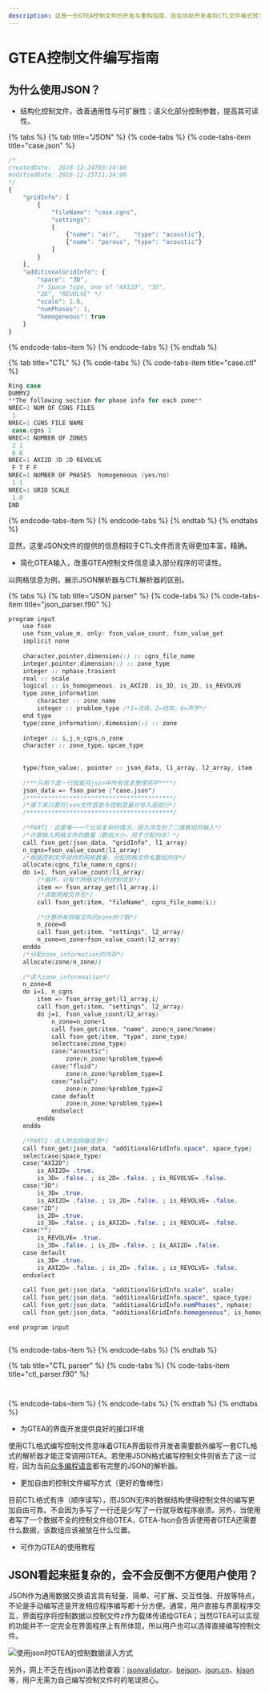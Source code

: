 ```yaml
---
description: 这是一份GTEA控制文件的开发与重构指南，旨在协助开发者将CTL文件格式转为JSON文件格式。
---
```


# GTEA控制文件编写指南

## 为什么使用JSON？

* 结构化控制文件，改善通用性与可扩展性；语义化部分控制参数，提高其可读性。

{% tabs %}
{% tab title="JSON" %}
{% code-tabs %}
{% code-tabs-item title="case.json" %}
```javascript
/*
createdDate:  2018-12-24T03:24:00
modifiedDate: 2018-12-25T11:24:00
*/
{
    "gridInfo": [
        {
            "fileName": "case.cgns",
            "settings": 
            [
                {"name": "air",    "type": "acoustic"},
                {"name": "porous", "type": "acoustic"}
            ]
        }
    ],
    "additionalGridInfo": {
        "space": "3D",
        /* Space type, one of "AXI2D", "3D", 
        "2D", "REVOLVE" */
        "scale": 1.0,
        "numPhases": 1,
        "homogeneous": true
    } 
}

```
{% endcode-tabs-item %}
{% endcode-tabs %}
{% endtab %}

{% tab title="CTL" %}
{% code-tabs %}
{% code-tabs-item title="case.ctl" %}
```d
Ring case
DUMMY2
**The following section for phase info for each zone**
NREC=1 NUM OF CGNS FILES
 1
NREC=1 CGNS FILE NAME
 case.cgns 2
NREC=1 NUMBER OF ZONES
 2 1
 6 6
NREC=1 AXI2D 3D 2D REVOLVE
 F T F F
NREC=1 NUMBER OF PHASES  homogeneous (yes/no)
 1 1
NREC=1 GRID SCALE
 1.0
END
```
{% endcode-tabs-item %}
{% endcode-tabs %}
{% endtab %}
{% endtabs %}

显然，这里JSON文件的提供的信息相较于CTL文件而言先得更加丰富，精确。

* 简化GTEA输入，改善GTEA控制文件信息读入部分程序的可读性。

以网格信息为例，展示JSON解析器与CTL解析器的区别。

{% tabs %}
{% tab title="JSON parser" %}
{% code-tabs %}
{% code-tabs-item title="json\_parser.f90" %}
```css
program input
    use fson
    use fson_value_m, only: fson_value_count, fson_value_get
    implicit none
    
    character,pointer,dimension(:) :: cgns_file_name
    integer,pointer,dimension(:) :: zone_type
    integer :: nphase,trasient
    real :: scale
    logical :: is_homogeneous, is_AXI2D, is_3D, is_2D, is_REVOLVE
    type zone_information
        character :: zone_name
        integer :: problem_type /*1=流体，2=结构，6=声学*/
    end type
    type(zone_information),dimension(:) :: zone
    
    integer :: i,j,n_cgns,n_zone
    character :: zone_type，spcae_type
    
    
    type(fson_value), pointer :: json_data, l1_array, l2_array, item
    
    /***只用下面一行就能将json中所有信息整理完毕****/
    json_data => fson_parse ("case.json")
    /*****************************************/
    /*接下来只要将json文件信息与控制变量对号入座就行*/
    /*****************************************/
    
    /*PART1：这是唯一一个比较复杂的情况，因为涉及到了二维数组的输入*/
    /*计算输入网格文件的数量（数组大小，用于分配内存）*/ 
    call fson_get(json_data, "gridInfo", l1_array)
    n_cgns=fson_value_count(l1_array)
    /*根据控制文件提供的网格数量，分配网格文件名数组内存*/
    allocate(cgns_file_name(n_cgns))
    do i=1, fson_value_count(l1_array)
        /*循环，对每个网格文件的控制信息*/
        item => fson_array_get(l1_array,i)
        /*读取网格文件名*/
        call fson_get(item, "fileName", cgns_file_name(i))
        
        /*计算所有网格文件的zone的个数*/
        n_zone=0
        call fson_get(item, "settings", l2_array)
        n_zone=n_zone+fson_value_count(l2_array)
    enddo
    /*分配zone_information的内存*/
    allocate(zone(n_zone))
    
    /*读入zone_informnation*/
    n_zone=0
    do i=1, n_cgns
        item => fson_array_get(l1_array,i)
        call fson_get(item, "settings", l2_array)
        do j=1, fson_value_count(l2_array)
            n_zone=n_zone+1
            call fson_get(item, "name", zone(n_zone)%name)
            call fson_get(item, "type", zone_type)
            selectcase(zone_type)
            case("acoustic")
                zone(n_zone)%problem_type=6
            case("fluid")
                zone(n_zone)%problem_type=1
            case("solid")
                zone(n_zone)%problem_type=2
            case default
                zone(n_zone)%problem_type=1
            endselect
        enddo
    enddo
    
    /*PART2：读入附加网格信息*/
    call fson_get(json_data, "additionalGridInfo.space", space_type)
    selectcase(space_type)
    case("AXI2D")
        is_AXI2D= .true.
        is_3D= .false. ; is_2D= .false. ; is_REVOLVE= .false.
    case("3D")
        is_3D= .true.
        is_AXI2D= .false. ; is_2D= .false. ; is_REVOLVE= .false.
    case("2D")
        is_2D= .true.
        is_3D= .false. ; is_AXI2D= .false. ; is_REVOLVE= .false.
    case("")
        is_REVOLVE= .true.
        is_3D= .false. ; is_2D= .false. ; is_AXI2D= .false.
    case default
        is_3D= .true.
        is_AXI2D= .false. ; is_2D= .false. ; is_REVOLVE= .false.
    endselect
    
    call fson_get(json_data, "additionalGridInfo.scale", scale)
    call fson_get(json_data, "additionalGridInfo.space", space_type)
    call fson_get(json_data, "additionalGridInfo.numPhases", nphase)
    call fson_get(json_data, "additionalGridInfo.homogeneous", is_homogeneous)
    
end program input
    
```
{% endcode-tabs-item %}
{% endcode-tabs %}
{% endtab %}

{% tab title="CTL parser" %}
{% code-tabs %}
{% code-tabs-item title="ctl\_parser.f90" %}
```css



```
{% endcode-tabs-item %}
{% endcode-tabs %}
{% endtab %}
{% endtabs %}

* 为GTEA的界面开发提供良好的接口环境

使用CTL格式编写控制文件意味着GTEA界面软件开发者需要额外编写一套CTL格式的解析器才能正常调用GTEA。若使用JSON格式编写控制文件则省去了这一过程，因为当前[众多编程语言](https://www.json.org/)都有完整的JSON的解析器。

* 更加自由的控制文件编写方式（更好的鲁棒性）

目前CTL格式有序（顺序读写），而JSON无序的数据结构使得控制文件的编写更加自由可靠。不会因为多写了一行还是少写了一行就导致程序崩溃。另外，当使用者写了一个数据不全的控制文件给GTEA，GTEA-fson会告诉使用者GTEA还需要什么数据，该数组应该被放在什么位置。

* 可作为GTEA的使用教程

## JSON看起来挺复杂的，会不会反倒不方便用户使用？

JSON作为通用数据交换语言具有轻量、简单、可扩展、交互性强、开放等特点，不论是手动编写还是开发相应程序编写都十分方便。通常，用户直接与界面程序交互，界面程序将控制数据以控制文件z作为载体传递给GTEA；当然GTEA可以实现的功能并不一定完全在界面程序上有所体现，所以用户也可以选择直接编写控制文件。

![&#x4F7F;&#x7528;json&#x65F6;GTEA&#x7684;&#x63A7;&#x5236;&#x6570;&#x636E;&#x8BFB;&#x5165;&#x65B9;&#x5F0F;](.gitbook/assets/image%20%281%29.png)

另外，网上不乏在线json语法检查器：[jsonvalidator](https://codebeautify.org/jsonvalidator)、[bejson](https://www.bejson.com/)、[json.cn](https://www.json.cn/)、[kjson](http://www.kjson.com/)等，用户无需为自己编写控制文件时的笔误担心。

